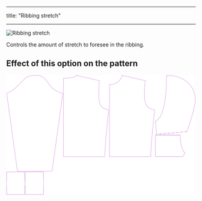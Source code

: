 ***

title: "Ribbing stretch"

***

![Ribbing stretch](./ribbingstretch.svg)

Controls the amount of stretch to foresee in the ribbing.

## Effect of this option on the pattern

![This image shows the effect of this option by superimposing several variants that have a different value for this option](huey_ribbingstretch_sample.svg "Effect of this option on the pattern")
